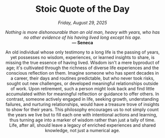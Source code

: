 <h1 align="center">Stoic Quote of the Day</h1>
<p align="center"><em><!--START_SECTION:current-date-->
Friday, August 29, 2025
<!--END_SECTION:current-date--></em></p>
<p align="center">
    <em><!--START_SECTION:quote-text-->
Nothing is more dishonourable than an old man, heavy with years, who has no other evidence of his having lived long except his age.
<!--END_SECTION:quote-text--></em><br>
    <strong>— <!--START_SECTION:quote-author-->
Seneca
<!--END_SECTION:quote-author--></strong>
</p>

<p align="center" style="max-width:600px;margin:0 auto;">
<!--START_SECTION:quote-interpretation-->
An old individual whose only testimony to a long life is the passing of years, yet possesses no wisdom, experiences, or learned insights to share, is missing the true essence of having lived. Wisdom isn't a mere byproduct of age; it's cultivated through the richness of diverse life experiences and the conscious reflection on them. Imagine someone who has spent decades in a career, their days and routines predictable, but who never took risks, sought out new challenges, or developed meaningful relationships outside of work. Upon retirement, such a person might look back and find little accumulated within for meaningful reflection or guidance to offer others. In contrast, someone actively engaged in life, seeking growth, understanding failures, and nurturing relationships, would have a treasure trove of insights to show for their years. This philosophy encourages us to not simply count the years we live but to fill each one with intentional actions and learning, thus turning age into a marker of wisdom rather than just a tally of time. Life, after all, should leave a legacy of enriched experiences and shared knowledge, not just a numerical age.
<!--END_SECTION:quote-interpretation-->
</p>
